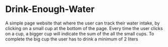 # Drink-Enough-Water

A simple page website that where the user can track their water intake, by clicking on a small cup at the bottom of the page. 
Every time the user clicks on a cup, a bigger cup will indicate the sum of the all the small cups. 
To complete the big cup the user has to drink a minimum of 2 liters 
